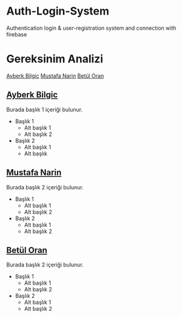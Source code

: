 # Auth-Login-System
 Authentication login & user-registration system and connection with firebase

# Gereksinim Analizi

[Ayberk Bilgic](#baslik-1)
[Mustafa Narin](#baslik-2)
[Betül Oran](#baslik-3)

## [Ayberk Bilgic](#baslik-1)
Burada başlık 1 içeriği bulunur.
- Başlık 1
  - Alt başlık 1
  - Alt başlık 2
- Başlık 2
  - Alt başlık 1
  - Alt başlık



 

## [Mustafa Narin](#baslik-2)
Burada başlık 2 içeriği bulunur.
- Başlık 1
  - Alt başlık 1
  - Alt başlık 2
- Başlık 2
  - Alt başlık 1
  - Alt başlık 2
 




## [Betül Oran](#baslik-2)
Burada başlık 2 içeriği bulunur.
- Başlık 1
  - Alt başlık 1
  - Alt başlık 2
- Başlık 2
  - Alt başlık 1
  - Alt başlık 2
